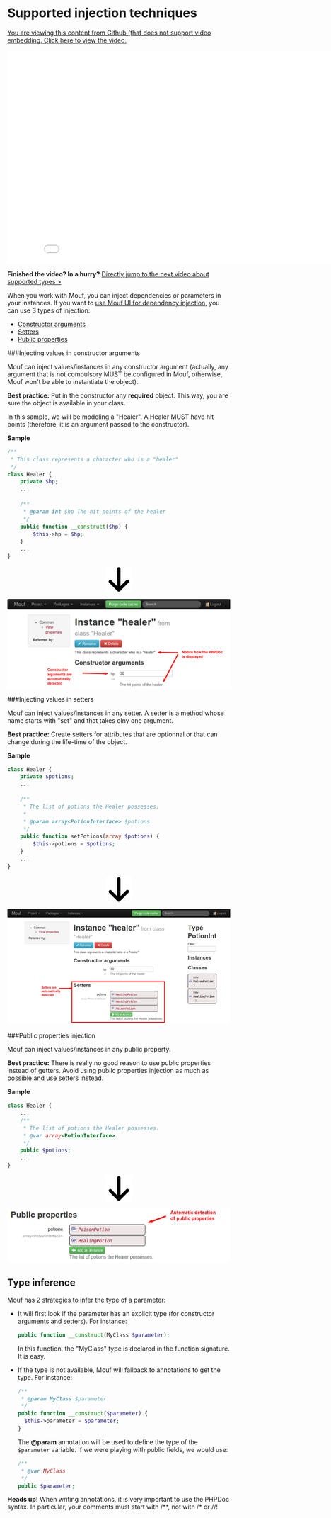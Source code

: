 <a name="supportedinjectiontechniques"></a>
Supported injection techniques
==============================

<a href="http://mouf-php.com/packages/mouf/mouf/doc/injection_techniques.md" class="hidden">You are viewing this content from Github (that does not support
video embedding. Click here to view the video.</a>
<iframe width="853" height="480" src="//www.youtube.com/embed/o-1DW6yQ00I?rel=0&vq=hd720" frameborder="0" allowfullscreen></iframe>

**Finished the video? In a hurry?** <a href="supported_types.md" class="btn btn-primary">Directly jump to the next video about supported types &gt;</a>

When you work with Mouf, you can inject dependencies or parameters in your instances. If you want
to [use Mouf UI for dependency injection](mouf_di_ui.md), you can use 3 types of injection:

- [Constructor arguments](#constructorparmeterinjection)
- [Setters](#setterinjection)
- [Public properties](#publicpropertiesinjection)

<a name="constructorparmeterinjection"></a>
###Injecting values in constructor arguments

Mouf can inject values/instances in any constructor argument (actually, any argument that is not compulsory 
MUST be configured in Mouf, otherwise, Mouf won't be able to instantiate the object).

<div class="alert alert-info"><strong>Best practice:</strong> Put in the constructor any <strong>required</strong>
object. This way, you are sure the object is available in your class.</div>

In this sample, we will be modeling a "Healer". A Healer MUST have hit points (therefore, it is an
argument passed to the constructor).

**Sample**
```php
/**
 * This class represents a character who is a "healer"
 */
class Healer {
	private $hp;
	...
		
	/**
	 * @param int $hp The hit points of the healer
	 */
	public function __construct($hp) {
		$this->hp = $hp;
	}
	...
}
```

<div><img src="images/arrow_down.png" style="display:block;margin-left:auto;margin-right:auto" /></div>

![Constructor argument screenshot](images/mouf_di_constructor.png)

<a name="setterinjection"></a>
###Injecting values in setters

Mouf can inject values/instances in any setter. A setter is a method whose name starts with "set"
and that takes olny one argument.

<div class="alert alert-info"><strong>Best practice:</strong> Create setters for attributes
that are optionnal or that can change during the life-time of the object.</div>

**Sample**
```php
class Healer {
	private $potions;
	...
	
	/**
	 * The list of potions the Healer possesses.
	 * 
	 * @param array<PotionInterface> $potions
	 */
	public function setPotions(array $potions) {
		$this->potions = $potions;
	}
	...
}
```

<div><img src="images/arrow_down.png" style="display:block;margin-left:auto;margin-right:auto" /></div>

![Setters injection screenshot](images/mouf_di_setters.png)

<a name="publicpropertiesinjection"></a>
###Public properties injection

Mouf can inject values/instances in any public property.

<div class="alert"><strong>Best practice:</strong> There is really no good reason
to use public properties instead of getters. Avoid using public properties injection as
much as possible and use setters instead.</div>

**Sample**
```php
class Healer {
	...
	/**
	 * The list of potions the Healer possesses.
	 * @var array<PotionInterface>
	 */
	public $potions;
	...
}
```

<div><img src="images/arrow_down.png" style="display:block;margin-left:auto;margin-right:auto" /></div>

![Public propertes injection screenshot](images/mouf_di_public_properties.png)

<a name="typeinference"></a>
Type inference
--------------

Mouf has 2 strategies to infer the type of a parameter:

- It will first look if the parameter has an explicit type (for constructor arguments and setters). For instance:

  ```php
  public function __construct(MyClass $parameter);
  ```
  
  In this function, the "MyClass" type is declared in the function signature. It is easy.
- If the type is not available, Mouf will fallback to annotations to get the type. For instance:

  ```php
  /**
   * @param MyClass $parameter
   */
  public function __construct($parameter) {
	$this->parameter = $parameter;
  }
  ```
  
  The **@param** annotation will be used to define the type of the `$parameter` variable.
  If we were playing with public fields, we would use:
  
  ```php
  /**
   * @var MyClass
   */
  public $parameter;
  ```

<div class="alert alert-info"><strong>Heads up!</strong> When writing annotations, it is very important 
to use the PHPDoc syntax. In particular, your comments must start with /**, not with /* or //!</div>
